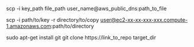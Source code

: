 <!-- path_to_file normally begins with ~/, which means the file will be copied
to the home directory instead of root, which is normally prohibited. -->
<!-- To copy file from remote to local, reverse the positions of file_path and
user_name@aws_public_dns:path_to_file -->
scp -i key_path file_path user_name@aws_public_dns:path_to_file

<!-- Copy folder to aws. Not the -r. It copies the folder itself, and not just
folder contents. -->
scp -i path/to/key -r directory/to/copy user@ec2-xx-xx-xxx-xxx.compute-1.amazonaws.com:path/to/directory

<!-- Install git so the repo can be easily cloned onto the server. -->
sudo apt-get install git
git clone https://link_to_repo target_dir
